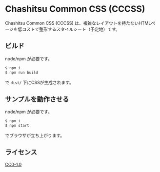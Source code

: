 Chashitsu Common CSS (CCCSS)
====================

Chashitsu Common CSS (CCCSS) は、複雑なレイアウトを持たないHTMLページを低コストで整形するスタイルシート（予定地）です。

## ビルド
node/npm が必要です。
``` sh
$ npm i
$ npm run build
```
で `dist/` 下にCSSが生成されます。

## サンプルを動作させる
node/npm が必要です。
``` sh
$ npm i
$ npm start
```
でブラウザが立ち上がります。

## ライセンス
[CC0-1.0](https://creativecommons.org/publicdomain/zero/1.0/deed.ja)
